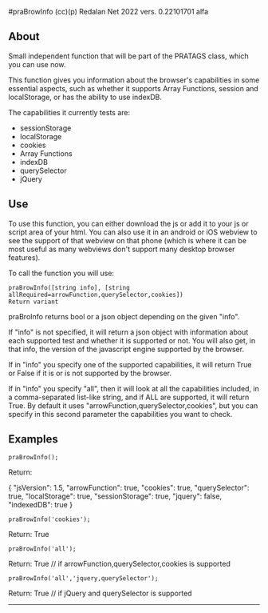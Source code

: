 #praBrowInfo
(cc)(p) Redalan Net 2022
vers. 0.22101701 alfa


## About

Small independent function that will be part of the PRATAGS class, which you can use now.

This function gives you information about the browser's capabilities in some essential aspects, such as whether it supports Array Functions, session and localStorage, or has the ability to use indexDB.

The capabilities it currently tests are:
- sessionStorage
- localStorage
- cookies
- Array Functions
- indexDB
- querySelector
- jQuery

## Use

To use this function, you can either download the js or add it to your js or script area of your html. You can also use it in an android or iOS webview to see the support of that webview on that phone (which is where it can be most useful as many webviews don't support many desktop browser features).

To call the function you will use:
 ~~~
 praBrowInfo([string info], [string allRequired=arrowFunction,querySelector,cookies])
 Return variant
~~~

praBroInfo returns bool or a json object depending on the given "info".

If "info" is not specified, it will return a json object with information about each supported test and whether it is supported or not. You will also get, in that info, the version of the javascript engine supported by the browser.

If in "info" you specify one of the supported capabilities, it will return True or False if it is or is not supported by the browser.

If in "info" you specify "all", then it will look at all the capabilities included, in a comma-separated list-like string, and if ALL are supported, it will return True. By default it uses "arrowFunction,querySelector,cookies", but you can specify in this second parameter the capabilities you want to check.

## Examples

 ~~~
 praBrowInfo();
~~~

Return:

{
  "jsVersion": 1.5,
  "arrowFunction": true,
  "cookies": true,
  "querySelector": true,
  "localStorage": true,
  "sessionStorage": true,
  "jquery": false,
  "indexedDB": true
}

 ~~~
 praBrowInfo('cookies');
~~~

Return:
True

 ~~~
 praBrowInfo('all');
~~~

Return:
True // if arrowFunction,querySelector,cookies is supported


 ~~~
 praBrowInfo('all','jquery,querySelector');
~~~

Return:
True // if jQuery and querySelector is supported


---